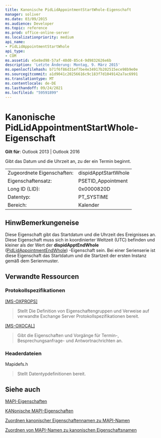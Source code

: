 ```yaml
---
title: Kanonische PidLidAppointmentStartWhole-Eigenschaft
manager: soliver
ms.date: 03/09/2015
ms.audience: Developer
ms.topic: reference
ms.prod: office-online-server
ms.localizationpriority: medium
api_name:
- PidLidAppointmentStartWhole
api_type:
- COM
ms.assetid: e5e8ed98-57af-40d0-85c4-9d9832626e6b
description: 'Letzte Änderung: Montag, 9. März 2015'
ms.openlocfilehash: b71f6f86d31ef7be4e34917b202515ece98b9e0e
ms.sourcegitcommit: a1d9041c20256616c9c183f7d1049142a7ac6991
ms.translationtype: MT
ms.contentlocale: de-DE
ms.lasthandoff: 09/24/2021
ms.locfileid: "59591899"
---
```

# <a name="pidlidappointmentstartwhole-canonical-property"></a>Kanonische PidLidAppointmentStartWhole-Eigenschaft

  
  
**Gilt für**: Outlook 2013 | Outlook 2016 
  
Gibt das Datum und die Uhrzeit an, zu der ein Termin beginnt.
  
|||
|:-----|:-----|
|Zugeordnete Eigenschaften:  <br/> |dispidApptStartWhole  <br/> |
|Eigenschaftensatz:  <br/> |PSETID_Appointment  <br/> |
|Long ID (LID):  <br/> |0x0000820D  <br/> |
|Datentyp:  <br/> |PT_SYSTIME  <br/> |
|Bereich:  <br/> |Kalender  <br/> |
   
## <a name="remarks"></a>HinwBemerkungeneise

Diese Eigenschaft gibt das Startdatum und die Uhrzeit des Ereignisses an. Diese Eigenschaft muss sich in koordinierter Weltzeit (UTC) befinden und kleiner als der Wert der **dispidApptEndWhole** ([PidLidAppointmentEndWhole](pidlidappointmentendwhole-canonical-property.md)) -Eigenschaft sein. Bei einer Serienserie ist diese Eigenschaft das Startdatum und die Startzeit der ersten Instanz gemäß dem Serienmuster.
  
## <a name="related-resources"></a>Verwandte Ressourcen

### <a name="protocol-specifications"></a>Protokollspezifikationen

[[MS-OXPROPS]](https://msdn.microsoft.com/library/f6ab1613-aefe-447d-a49c-18217230b148%28Office.15%29.aspx)
  
> Stellt Die Definition von Eigenschaftengruppen und Verweise auf verwandte Exchange Server Protokollspezifikationen bereit.
    
[[MS-OXOCAL]](https://msdn.microsoft.com/library/09861fde-c8e4-4028-9346-e7c214cfdba1%28Office.15%29.aspx)
  
> Gibt die Eigenschaften und Vorgänge für Termin-, Besprechungsanfrage- und Antwortnachrichten an.
    
### <a name="header-files"></a>Headerdateien

Mapidefs.h
  
> Stellt Datentypdefinitionen bereit.
    
## <a name="see-also"></a>Siehe auch



[MAPI-Eigenschaften](mapi-properties.md)
  
[KANonische MAPI-Eigenschaften](mapi-canonical-properties.md)
  
[Zuordnen kanonischer Eigenschaftennamen zu MAPI-Namen](mapping-canonical-property-names-to-mapi-names.md)
  
[Zuordnen von MAPI-Namen zu kanonischen Eigenschaftsnamen](mapping-mapi-names-to-canonical-property-names.md)

